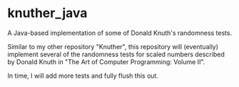 # knuther_java
A Java-based implementation of some of Donald Knuth's randomness tests.

Similar to my other repository "Knuther", this repository will (eventually) implement several of the randomness tests for scaled numbers described by Donald Knuth in "The Art of Computer Programming: Volume II".

In time, I will add more tests and fully flush this out.
